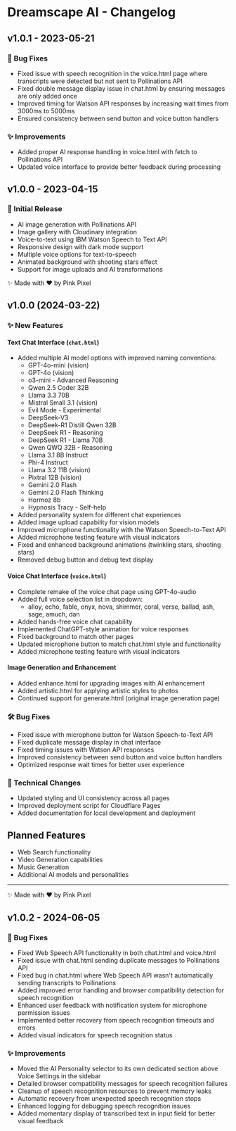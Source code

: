 # Dreamscape AI - Changelog

## v1.0.1 - 2023-05-21

### 🐛 Bug Fixes
- Fixed issue with speech recognition in the voice.html page where transcripts were detected but not sent to Pollinations API
- Fixed double message display issue in chat.html by ensuring messages are only added once
- Improved timing for Watson API responses by increasing wait times from 3000ms to 5000ms
- Ensured consistency between send button and voice button handlers

### ✨ Improvements
- Added proper AI response handling in voice.html with fetch to Pollinations API
- Updated voice interface to provide better feedback during processing

## v1.0.0 - 2023-04-15

### 🚀 Initial Release
- AI image generation with Pollinations API
- Image gallery with Cloudinary integration
- Voice-to-text using IBM Watson Speech to Text API
- Responsive design with dark mode support
- Multiple voice options for text-to-speech
- Animated background with shooting stars effect
- Support for image uploads and AI transformations

✨ Made with ❤️ by Pink Pixel

## v1.0.0 (2024-03-22)

### ✨ New Features

#### Text Chat Interface (`chat.html`)
- Added multiple AI model options with improved naming conventions:
  - GPT-4o-mini (vision)
  - GPT-4o (vision) 
  - o3-mini - Advanced Reasoning
  - Qwen 2.5 Coder 32B
  - Llama 3.3 70B
  - Mistral Small 3.1 (vision)
  - Evil Mode - Experimental
  - DeepSeek-V3
  - DeepSeek-R1 Distill Qwen 32B
  - DeepSeek R1 - Reasoning
  - DeepSeek R1 - Llama 70B
  - Qwen QWQ 32B - Reasoning
  - Llama 3.1 8B Instruct
  - Phi-4 Instruct
  - Llama 3.2 11B (vision)
  - Pixtral 12B (vision)
  - Gemini 2.0 Flash
  - Gemini 2.0 Flash Thinking
  - Hormoz 8b
  - Hypnosis Tracy - Self-help
- Added personality system for different chat experiences
- Added image upload capability for vision models 
- Improved microphone functionality with the Watson Speech-to-Text API
- Added microphone testing feature with visual indicators
- Fixed and enhanced background animations (twinkling stars, shooting stars)
- Removed debug button and debug text display

#### Voice Chat Interface (`voice.html`)
- Complete remake of the voice chat page using GPT-4o-audio
- Added full voice selection list in dropdown:
  - alloy, echo, fable, onyx, nova, shimmer, coral, verse, ballad, ash, sage, amuch, dan
- Added hands-free voice chat capability
- Implemented ChatGPT-style animation for voice responses
- Fixed background to match other pages
- Updated microphone button to match chat.html style and functionality
- Added microphone testing feature with visual indicators

#### Image Generation and Enhancement
- Added enhance.html for upgrading images with AI enhancement
- Added artistic.html for applying artistic styles to photos
- Continued support for generate.html (original image generation page)

### 🛠️ Bug Fixes

- Fixed issue with microphone button for Watson Speech-to-Text API
- Fixed duplicate message display in chat interface
- Fixed timing issues with Watson API responses
- Improved consistency between send button and voice button handlers
- Optimized response wait times for better user experience

### 🔧 Technical Changes

- Updated styling and UI consistency across all pages
- Improved deployment script for Cloudflare Pages
- Added documentation for local development and deployment

## Planned Features

- Web Search functionality
- Video Generation capabilities
- Music Generation
- Additional AI models and personalities

---

✨ Made with ❤️ by Pink Pixel 

## v1.0.2 - 2024-06-05

### 🐛 Bug Fixes
- Fixed Web Speech API functionality in both chat.html and voice.html
- Fixed issue with chat.html sending duplicate messages to Pollinations API
- Fixed bug in chat.html where Web Speech API wasn't automatically sending transcripts to Pollinations
- Added improved error handling and browser compatibility detection for speech recognition
- Enhanced user feedback with notification system for microphone permission issues
- Implemented better recovery from speech recognition timeouts and errors
- Added visual indicators for speech recognition status

### ✨ Improvements
- Moved the AI Personality selector to its own dedicated section above Voice Settings in the sidebar
- Detailed browser compatibility messages for speech recognition failures
- Cleanup of speech recognition resources to prevent memory leaks
- Automatic recovery from unexpected speech recognition stops
- Enhanced logging for debugging speech recognition issues
- Added momentary display of transcribed text in input field for better visual feedback